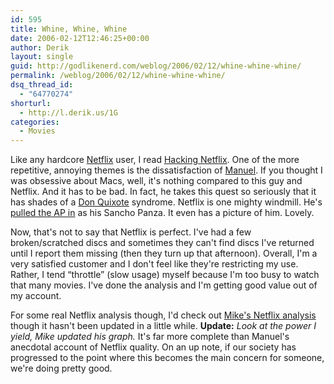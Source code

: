 ```yaml
---
id: 595
title: Whine, Whine, Whine
date: 2006-02-12T12:46:25+00:00
author: Derik
layout: single
guid: http://godlikenerd.com/weblog/2006/02/12/whine-whine-whine/
permalink: /weblog/2006/02/12/whine-whine-whine/
dsq_thread_id:
  - "64770274"
shorturl:
  - http://l.derik.us/1G
categories:
  - Movies
---
```

Like any hardcore [Netflix](http://www.netflix.com) user, I read [Hacking Netflix](http://www.hackingnetflix.com). One of the more repetitive, annoying themes is the dissatisfaction of [Manuel](http://www.manuelsweb.com/netflix.htm). If you thought I was obsessive about Macs, well, it's nothing compared to this guy and Netflix. And it has to be bad. In fact, he takes this quest so seriously that it has shades of a [Don Quixote](http://en.wikipedia.org/wiki/Don_Quixote) syndrome. Netflix is one mighty windmill. He's [pulled the AP in](http://news.yahoo.com/s/ap/20060210/ap_en_mo/netflix_throttling_2) as his Sancho Panza. It even has a picture of him. Lovely.

Now, that's not to say that Netflix is perfect. I've had a few broken/scratched discs and sometimes they can't find discs I've returned until I report them missing (then they turn up that afternoon). Overall, I'm a very satisfied customer and I don't feel like they're restricting my use. Rather, I tend &#8220;throttle&#8221; (slow usage) myself because I'm too busy to watch that many movies. I've done the analysis and I'm getting good value out of my account.

For some real Netflix analysis though, I'd check out [Mike's Netflix analysis](http://www.planetmike.com/netflix/) though it hasn't been updated in a little while. **Update:** _Look at the power I yield, Mike updated his graph._ It's far more complete than Manuel's anecdotal account of Netflix quality. On an up note, if our society has progressed to the point where this becomes the main concern for someone, we're doing pretty good.